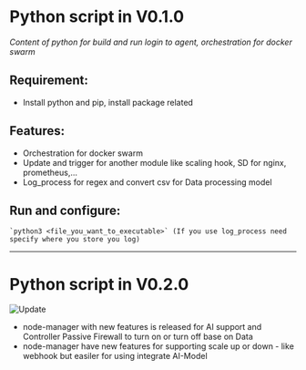 # Python script in V0.1.0

*Content of python for build and run login to agent, orchestration for docker swarm*

## Requirement:
- Install python and pip, install package related

## Features:
- Orchestration for docker swarm
- Update and trigger for another module like scaling hook, SD for nginx, prometheus,...
- Log_process for regex and convert csv for Data processing model

## Run and configure:

    `python3 <file_you_want_to_executable>` (If you use log_process need specify where you store you log)
---

# Python script in V0.2.0
![Update](https://gifdb.com/images/high/colorful-bouncing-update-text-3rtmoubg4wfovqho.gif)
- node-manager with new features is released for AI support and Controller Passive Firewall to turn on or turn off base on Data
- node-manager have new features for supporting scale up or down - like webhook but easiler for using integrate AI-Model